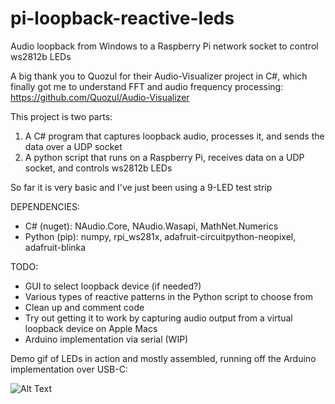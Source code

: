 # pi-loopback-reactive-leds
Audio loopback from Windows to a Raspberry Pi network socket to control ws2812b LEDs

A big thank you to Quozul for their Audio-Visualizer project in C#, which finally got me to understand FFT and audio frequency processing: https://github.com/Quozul/Audio-Visualizer


This project is two parts:
1. A C# program that captures loopback audio, processes it, and sends the data over a UDP socket
2. A python script that runs on a Raspberry Pi, receives data on a UDP socket, and controls ws2812b LEDs

So far it is very basic and I've just been using a 9-LED test strip

DEPENDENCIES:
 - C# (nuget): NAudio.Core, NAudio.Wasapi, MathNet.Numerics
 - Python (pip): numpy, rpi_ws281x, adafruit-circuitpython-neopixel, adafruit-blinka

TODO:
 - GUI to select loopback device (if needed?)
 - Various types of reactive patterns in the Python script to choose from
 - Clean up and comment code
 - Try out getting it to work by capturing audio output from a virtual loopback device on Apple Macs
 - Arduino implementation via serial (WIP)
 
 Demo gif of LEDs in action and mostly assembled, running off the Arduino implementation over USB-C:
 
![Alt Text](https://github.com/jraypdx/audio-loopback-reactive-leds/blob/main/leds-early-demo.gif)
